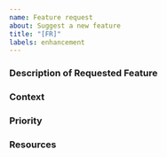 ```yaml
---
name: Feature request
about: Suggest a new feature
title: "[FR]"
labels: enhancement
---
```


<!--
  CHECKLIST:

  1. Is this the right issue type? Or is it a bug report?
  2. Is this a new issue?
    You can check the issues tab for all current issues.
    <img src='https://cdn.zappy.app/2e001d515aea2ed4a3942cd04ee2e761.png' width='600'>

    You can also see results for related issues while writing the new issue.
    <img src='https://cdn.zappy.app/9650571c7d6916b0bba92a8e02cb09e0.png' width='600'>

    If there is an existing issue, react with a thumbs up emoji on the initial post to upvote it!
    <img src='https://cdn.zappy.app/3e2b72f9011120cb814bbfd24e66bdc0.png' width='600'>

  3. Is this about a single topic? If not, create multiple issues and cross-reference.
-->

### Description of Requested Feature

### Context

<!--
     What is the background of where this request is coming from?
    What actions do you plan to take once the feature is created?
-->

### Priority

<!--
     How important is this request to you?
     How would you use it?
-->

### Resources

<!--
     Screenshots,
     Slack conversations,
     Jira/Trello cards,
     any additional context,
-->
